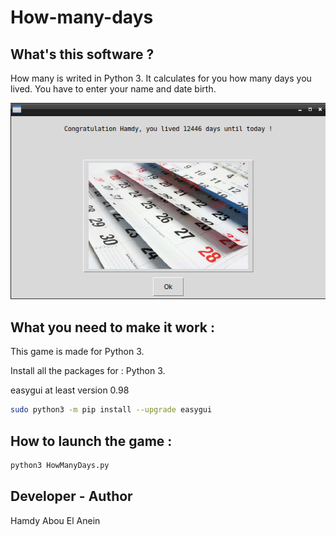# How-many-days

## What's this software ?  

How many is writed in Python 3. It calculates for you how many days you lived. You have to enter your name and date birth.


![Screenshot](screenshot.png)




## What you need to make it work :

This game is made for Python 3.  

Install all the packages for : Python 3.  

easygui at least version 0.98  

```sh
sudo python3 -m pip install --upgrade easygui  
```  

## How to launch the game :

```sh
python3 HowManyDays.py
```


## Developer - Author

Hamdy Abou El Anein

